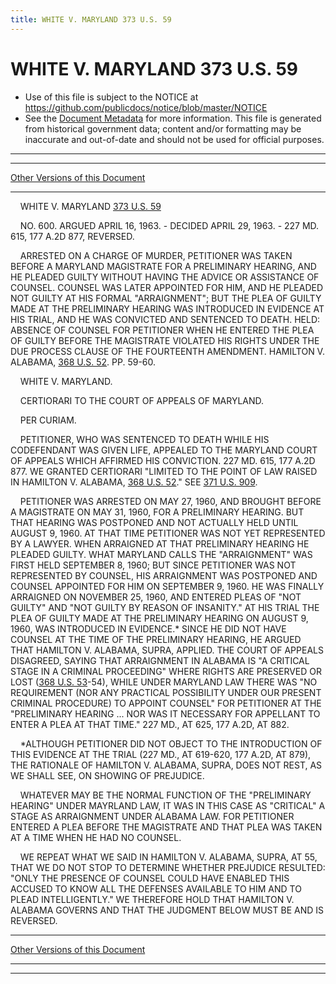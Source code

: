 ```yaml
---
title: WHITE V. MARYLAND 373 U.S. 59
---
```


# WHITE V. MARYLAND 373 U.S. 59

* Use of this file is subject to the NOTICE at https://github.com/publicdocs/notice/blob/master/NOTICE
* See the [Document Metadata](../../../index.md) for more information.
  This file is generated from historical government data; content and/or formatting may be inaccurate and out-of-date and should not be used for official purposes.

----------
----------

[Other Versions of this Document](https://publicdocs.github.io/go/links?ns=uslm-x&ref=%2Fus%2Fcourts%2Fscotus%2FusReporter%2F373%2F59)

----------

    WHITE V. MARYLAND [373 U.S. 59][/us/courts/scotus/usReporter/373/59]

    NO. 600.  ARGUED APRIL 16, 1963.  - DECIDED APRIL 29, 1963.  - 227 MD. 615, 177 A.2D 877, REVERSED.

    ARRESTED ON A CHARGE OF MURDER, PETITIONER WAS TAKEN BEFORE A MARYLAND MAGISTRATE FOR A PRELIMINARY HEARING, AND HE PLEADED GUILTY WITHOUT HAVING THE ADVICE OR ASSISTANCE OF COUNSEL.  COUNSEL WAS LATER APPOINTED FOR HIM, AND HE PLEADED NOT GUILTY AT HIS FORMAL "ARRAIGNMENT"; BUT THE PLEA OF GUILTY MADE AT THE PRELIMINARY HEARING WAS INTRODUCED IN EVIDENCE AT HIS TRIAL, AND HE WAS CONVICTED AND SENTENCED TO DEATH.  HELD:  ABSENCE OF COUNSEL FOR PETITIONER WHEN HE ENTERED THE PLEA OF GUILTY BEFORE THE MAGISTRATE VIOLATED HIS RIGHTS UNDER THE DUE PROCESS CLAUSE OF THE FOURTEENTH AMENDMENT.  HAMILTON V. ALABAMA, [368 U.S. 52][/us/courts/scotus/usReporter/368/52].  PP. 59-60.

    WHITE V. MARYLAND.

    CERTIORARI TO THE COURT OF APPEALS OF MARYLAND.

    PER CURIAM.

    PETITIONER, WHO WAS SENTENCED TO DEATH WHILE HIS CODEFENDANT WAS GIVEN LIFE, APPEALED TO THE MARYLAND COURT OF APPEALS WHICH AFFIRMED HIS CONVICTION.  227 MD. 615, 177 A.2D 877.  WE GRANTED CERTIORARI "LIMITED TO THE POINT OF LAW RAISED IN HAMILTON V. ALABAMA, [368 U.S. 52][/us/courts/scotus/usReporter/368/52]."  SEE [371 U.S. 909][/us/courts/scotus/usReporter/371/909].

    PETITIONER WAS ARRESTED ON MAY 27, 1960, AND BROUGHT BEFORE A MAGISTRATE ON MAY 31, 1960, FOR A PRELIMINARY HEARING.  BUT THAT HEARING WAS POSTPONED AND NOT ACTUALLY HELD UNTIL AUGUST 9, 1960.  AT THAT TIME PETITIONER WAS NOT YET REPRESENTED BY A LAWYER.  WHEN ARRAIGNED AT THAT PRELIMINARY HEARING HE PLEADED GUILTY.  WHAT MARYLAND CALLS THE "ARRAIGNMENT" WAS FIRST HELD SEPTEMBER 8, 1960; BUT SINCE PETITIONER WAS NOT REPRESENTED BY COUNSEL, HIS ARRAIGNMENT WAS POSTPONED AND COUNSEL APPOINTED FOR HIM ON SEPTEMBER 9, 1960.  HE WAS FINALLY ARRAIGNED ON NOVEMBER 25, 1960, AND ENTERED PLEAS OF "NOT GUILTY" AND "NOT GUILTY BY REASON OF INSANITY."  AT HIS TRIAL THE PLEA OF GUILTY MADE AT THE PRELIMINARY HEARING ON AUGUST 9, 1960, WAS INTRODUCED IN EVIDENCE.\*  SINCE HE DID NOT HAVE COUNSEL AT THE TIME OF THE PRELIMINARY HEARING, HE ARGUED THAT HAMILTON V. ALABAMA, SUPRA, APPLIED.  THE COURT OF APPEALS DISAGREED, SAYING THAT ARRAIGNMENT IN ALABAMA IS "A CRITICAL STAGE IN A CRIMINAL PROCEEDING" WHERE RIGHTS ARE PRESERVED OR LOST ([368 U.S. 53][/us/courts/scotus/usReporter/368/53]-54), WHILE UNDER MARYLAND LAW THERE WAS "NO REQUIREMENT (NOR ANY PRACTICAL POSSIBILITY UNDER OUR PRESENT CRIMINAL PROCEDURE) TO APPOINT COUNSEL" FOR PETITIONER AT THE "PRELIMINARY HEARING  ...  NOR WAS IT NECESSARY FOR APPELLANT TO ENTER A PLEA AT THAT TIME."  227 MD., AT 625, 177 A.2D, AT 882.

    \*ALTHOUGH PETITIONER DID NOT OBJECT TO THE INTRODUCTION OF THIS EVIDENCE AT THE TRIAL (227 MD., AT 619-620, 177 A.2D, AT 879), THE RATIONALE OF HAMILTON V. ALABAMA, SUPRA, DOES NOT REST, AS WE SHALL SEE, ON SHOWING OF PREJUDICE.

    WHATEVER MAY BE THE NORMAL FUNCTION OF THE "PRELIMINARY HEARING" UNDER MAYRLAND LAW, IT WAS IN THIS CASE AS "CRITICAL" A STAGE AS ARRAIGNMENT UNDER ALABAMA LAW.  FOR PETITIONER ENTERED A PLEA BEFORE THE MAGISTRATE AND THAT PLEA WAS TAKEN AT A TIME WHEN HE HAD NO COUNSEL.

    WE REPEAT WHAT WE SAID IN HAMILTON V. ALABAMA, SUPRA, AT 55, THAT WE DO NOT STOP TO DETERMINE WHETHER PREJUDICE RESULTED:  "ONLY THE PRESENCE OF COUNSEL COULD HAVE ENABLED THIS ACCUSED TO KNOW ALL THE DEFENSES AVAILABLE TO HIM AND TO PLEAD INTELLIGENTLY."  WE THEREFORE HOLD THAT HAMILTON V. ALABAMA GOVERNS AND THAT THE JUDGMENT BELOW MUST BE AND IS REVERSED.

----------

[Other Versions of this Document](https://publicdocs.github.io/go/links?ns=uslm-x&ref=%2Fus%2Fcourts%2Fscotus%2FusReporter%2F373%2F59)

----------
----------

[/us/courts/scotus/usReporter/373/59]: https://publicdocs.github.io/go/links?ns=uslm-x&ref=%2Fus%2Fcourts%2Fscotus%2FusReporter%2F373%2F59
[/us/courts/scotus/usReporter/368/52]: https://publicdocs.github.io/go/links?ns=uslm-x&ref=%2Fus%2Fcourts%2Fscotus%2FusReporter%2F368%2F52
[/us/courts/scotus/usReporter/368/52]: https://publicdocs.github.io/go/links?ns=uslm-x&ref=%2Fus%2Fcourts%2Fscotus%2FusReporter%2F368%2F52
[/us/courts/scotus/usReporter/371/909]: https://publicdocs.github.io/go/links?ns=uslm-x&ref=%2Fus%2Fcourts%2Fscotus%2FusReporter%2F371%2F909
[/us/courts/scotus/usReporter/368/53]: https://publicdocs.github.io/go/links?ns=uslm-x&ref=%2Fus%2Fcourts%2Fscotus%2FusReporter%2F368%2F53


